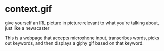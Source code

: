 # context.gif

give yourself an IRL picture in picture relevant to what you're talking about, just like a newscaster

This is a webpage that accepts microphone input, transcribes words, picks out keywords, and then displays a giphy gif based on that keyword.
